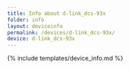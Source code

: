 ```yaml
---
title: Info about d-link_dcs-93x
folder: info
layout: deviceinfo
permalink: /devices/d-link_dcs-93x/
device: d-link_dcs-93x
---
```

{% include templates/device_info.md %}
